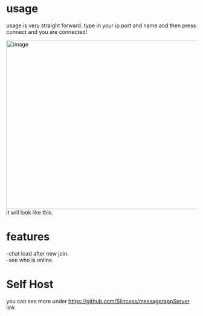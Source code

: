 # usage  
usage is very straight forward. type in your ip port and name and then press connect and you are connected!  

<img width="749" height="447" alt="image" src="https://github.com/user-attachments/assets/b17e0e9e-9cb7-4aaf-9814-de30122e6601" />  <br />
it will look like this.

# features
-chat load after new join.  
-see who is online.

# Self Host  
you can see more under <linka text="this">https://github.com/Slincess/messagerappServer</linka> link

